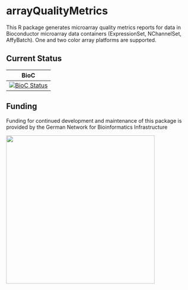# arrayQualityMetrics

This R package generates microarray quality metrics reports for data in Bioconductor microarray data containers (ExpressionSet, NChannelSet, AffyBatch). One and two color array platforms are supported.

## Current Status

| BioC |
| ------------- |
| [![BioC Status](https://bioconductor.org/shields/build/devel/bioc/arrayQualityMetrics.svg)](http://bioconductor.org/checkResults/devel/bioc-LATEST/arrayQualityMetrics/) |

## Funding 

Funding for continued development and maintenance of this package is provided by the German Network for Bioinformatics Infrastructure

<a href="http://www.denbi.de"><img src="https://tess.elixir-europe.org/system/content_providers/images/000/000/063/original/deNBI_Logo_rgb.jpg" width="400" align="left"></a>
